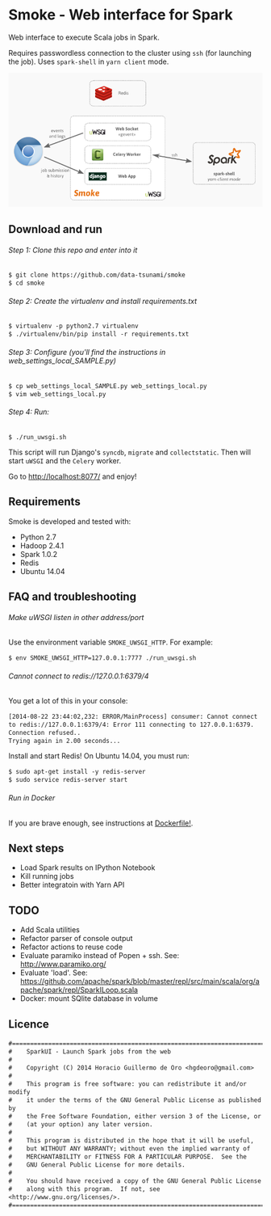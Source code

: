 # Smoke - Web interface for Spark

Web interface to execute Scala jobs in Spark.

Requires passwordless connection to the cluster using `ssh` (for launching the job). Uses `spark-shell` in `yarn client` mode.

![Architecture](/architecture.png?raw=true)


## Download and run

###### Step 1: Clone this repo and enter into it

    $ git clone https://github.com/data-tsunami/smoke
    $ cd smoke

###### Step 2: Create the virtualenv and install requirements.txt

    $ virtualenv -p python2.7 virtualenv
    $ ./virtualenv/bin/pip install -r requirements.txt

###### Step 3: Configure (you'll find the instructions in web_settings_local_SAMPLE.py)

    $ cp web_settings_local_SAMPLE.py web_settings_local.py
    $ vim web_settings_local.py

###### Step 4: Run:

    $ ./run_uwsgi.sh

This script will run Django's `syncdb`, `migrate` and `collectstatic`. Then will start `uWSGI` and the `Celery` worker.

Go to [http://localhost:8077/](http://localhost:8077/) and enjoy!


## Requirements

Smoke is developed and tested with:

* Python 2.7
* Hadoop 2.4.1
* Spark 1.0.2
* Redis
* Ubuntu 14.04


## FAQ and troubleshooting

###### Make uWSGI listen in other address/port

Use the environment variable `SMOKE_UWSGI_HTTP`. For example:

    $ env SMOKE_UWSGI_HTTP=127.0.0.1:7777 ./run_uwsgi.sh

###### Cannot connect to redis://127.0.0.1:6379/4

You get a lot of this in your console:

    [2014-08-22 23:44:02,232: ERROR/MainProcess] consumer: Cannot connect to redis://127.0.0.1:6379/4: Error 111 connecting to 127.0.0.1:6379. Connection refused..
    Trying again in 2.00 seconds...

Install and start Redis! On Ubuntu 14.04, you must run:

    $ sudo apt-get install -y redis-server
    $ sudo service redis-server start

###### Run in Docker

If you are brave enough, see instructions at [Dockerfile!](Dockerfile).

## Next steps

* Load Spark results on IPython Notebook
* Kill running jobs
* Better integratoin with Yarn API


## TODO


* Add Scala utilities
* Refactor parser of console output
* Refactor actions to reuse code
* Evaluate paramiko instead of Popen + ssh. See: http://www.paramiko.org/
* Evaluate 'load'. See: https://github.com/apache/spark/blob/master/repl/src/main/scala/org/apache/spark/repl/SparkILoop.scala
* Docker: mount SQlite database in volume


## Licence

    #===============================================================================
    #    SparkUI - Launch Spark jobs from the web
    #
    #    Copyright (C) 2014 Horacio Guillermo de Oro <hgdeoro@gmail.com>
    #
    #    This program is free software: you can redistribute it and/or modify
    #    it under the terms of the GNU General Public License as published by
    #    the Free Software Foundation, either version 3 of the License, or
    #    (at your option) any later version.
    #
    #    This program is distributed in the hope that it will be useful,
    #    but WITHOUT ANY WARRANTY; without even the implied warranty of
    #    MERCHANTABILITY or FITNESS FOR A PARTICULAR PURPOSE.  See the
    #    GNU General Public License for more details.
    #
    #    You should have received a copy of the GNU General Public License
    #    along with this program.  If not, see <http://www.gnu.org/licenses/>.
    #===============================================================================


